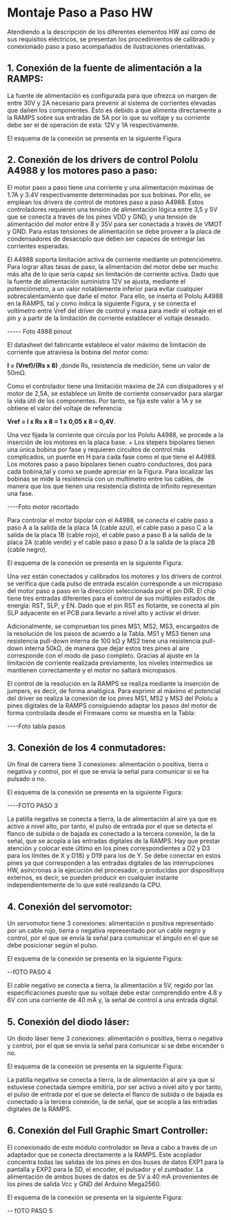 # Montaje Paso a Paso HW

Atendiendo a la descripción de los diferentes elementos HW así como de sus requisitos eléctricos, se presentan los procedimientos de calibrado 
y conexionado paso a paso acompañados de ilustraciones orientativas.

## 1. Conexión de la fuente de alimentación a la RAMPS:

La fuente de alimentación es configurada para que ofrezca un margen de entre 30V y 2A necesario para prevenir al sistema de corrientes 
elevadas que dañen los componentes. Esto es debido a que alimenta directamente a la RAMPS sobre sus entradas de 5A por lo que su voltaje 
y su corriente debe ser el de operación de esta: 12V y 1A respectivamente.

El esquema de la conexión se presenta en la siguiente Figura

## 2. Conexión de los drivers de control Pololu A4988 y los  motores paso a paso:

El motor paso a paso tiene una corriente y una alimentación máximas de 1.7A y 3.4V respectivamente determinadas por sus bobinas.
Por ello, se emplean los drivers de control de motores paso a paso A4988. Estos controladores requieren una tensión de alimentación 
lógica entre 3,5 y 5V que se conecta a través de los pines VDD y GND, y una tensión de alimentación del motor entre 8 y 35V para ser 
conectada a través de VMOT y GND. Para estas tensiones de alimentación se debe proveer a la placa de condensadores de desacoplo que 
deben ser capaces de entregar las corrientes esperadas.

El A4988 soporta limitación activa de corriente mediante un potenciómetro. Para lograr altas tasas de paso, la alimentación del 
motor debe ser mucho más alta de lo que sería capaz sin limitación de corriente activa. Dado que la fuente de alimentación 
suministra 12V se ajusta, mediante el potenciómetro, a un valor notablemente inferior para evitar cualquier sobrecalentamiento 
que dañe el motor. Para ello, se inserta el Pololu A4988 en la RAMPS, tal y como indica la siguiente Figura, 
y se conecta el voltímetro entre Vref del driver de control y masa para medir el voltaje en el pin y a partir de la limitación 
de corriente establecer el voltaje deseado.

----- Foto 4988 pinout

El datasheet del fabricante establece el valor máximo de limitación de corriente que atraviesa la 
bobina del motor como:

**I = (Vref)/(Rs x  8)**  ,donde Rs, resistencia de medición, tiene un valor de 50mΩ.

Como el controlador tiene una limitación máxima de 2A con disipadores y el motor de 2,5A, se establece un límite de corriente 
conservador para alargar la vida útil de los componentes. Por tanto, se fija este valor a 1A y se obtiene el valor del voltaje 
de referencia:

**Vref =  I x Rs x 8 = 1 x 0,05 x 8 = 0,4V**.

Una vez fijada la corriente que circula por los Pololu A4988, se procede a la inserción de los motores en la placa base. +
Los stepers bipolares tienen una única bobina por fase y requieren circuitos de control más complicados, un puente en H para 
cada fase como el que tiene el A4988. Los motores paso a paso bipolares tienen cuatro conductores, dos para cada bobina,tal y 
como se puede apreciar en la Figura. Para localizar las bobinas se mide la resistencia con un multímetro entre los cables, 
de manera que los que tienen una resistencia distinta de infinito representan una fase.

----Foto motor recortado

Para controlar el motor bipolar con el A4988, se conecta el cable paso a paso A a la salida de la placa 1A (cable azul), 
el cable paso a paso C a la salida de la placa 1B (cable rojo), el cable paso a paso B a la salida de la placa 2A (cable verde) 
y el cable paso a paso D a la salida de la placa 2B (cable negro).

El esquema de la conexión se presenta en la siguiente Figura:

Una vez están conectados y calibrados los motores y los drivers de control se verifica que cada pulso de entrada escalón 
corresponde a un micropaso del motor paso a paso en la dirección seleccionada por el pin DIR. El chip tiene tres 
entradas diferentes para el control de sus múltiples estados de energía: RST, SLP, y EN. Dado que el pin RST es flotante, 
se conecta al pin SLP adyacente en el PCB para llevarlo a nivel alto y activar el driver.

Adicionalmente, se comprueban los pines  MS1, MS2, MS3, encargados de la resolución de los pasos de acuerdo a la Tabla. MS1 y MS3 
tienen una resistencia pull-down interna de 100 kΩ y MS2 tiene una resistencia pull-down interna 50kΩ, de manera que dejar estos tres 
pines al aire corresponde con el modo de paso completo. Gracias al ajuste en la limitación de corriente realizada previamente, 
los niveles intermedios se mantienen correctamente y el motor no saltará micropasos.

El control de la resolución en la RAMPS se realiza mediante la inserción de jumpers, es decir, de forma analógica. Para exprimir 
al máximo el potencial del driver se realiza la conexión de los pines MS1, MS2 y MS3 del Pololu a pines digitales de la RAMPS 
consiguiendo adaptar los pasos del motor de forma controlada desde el Firmware como se muestra en la Tabla:

----Foto tabla pasos

## 3. Conexión de los 4 conmutadores:

Un final de carrera tiene 3 conexiones: alimentación o positiva, tierra o negativa y control, por el que se envía la señal para 
comunicar si se ha pulsado o no.
 
El esquema de la conexión se presenta en la siguiente Figura:

----FOTO PASO 3

La patilla negativa se conecta a tierra, la de alimentación al aire ya que es activo a nivel alto, por tanto, 
el pulso de entrada por el que se detecta el flanco de subida o de bajada es conectado a la tercera conexión, la de la señal, 
que se acopla a las entradas digitales de la RAMPS. Hay que prestar atención y colocar este último en los pines correspondientes 
a D2 y D3 para los límites de X y D18} y D19 para los de Y. Se debe conectar en estos pines ya que corresponden a las entradas 
digitales de las interrupciones HW, asíncronas a la ejecución del procesador, o producidas por dispositivos externos, es decir, se 
pueden producir en cualquier instante independientemente de lo que esté realizando la CPU.

## 4. Conexión del servomotor:

Un servomotor tiene 3 conexiones: alimentación o positiva representado por un cable rojo, tierra o negativa representado 
por un cable negro y control, por el que se envía la señal para comunicar el ángulo en el que se debe posicionar según el pulso. 

 El esquema de la conexión se presenta en la siguiente Figura:
 
 --fOTO PASO 4
 
 El cable negativo se conecta a tierra, la alimentación a 5V, regido por las especificaciones puesto que su voltaje debe estar 
 comprendido entre 4.8 y 6V con una corriente de 40 mA y, la señal de control a una entrada digital.
 
 ## 5. Conexión del diodo láser:
 
Un diodo láser tiene 3 conexiones: alimentación o positiva, tierra o negativa y control, por el que se envía la señal 
para comunicar si se debe encender o no.

El esquema de la conexión se presenta en la siguiente Figura:

La patilla negativa se conecta a tierra, la de alimentación al aire ya que si estuviese conectada siempre emitiría, 
por ser activo a nivel alto y por tanto, el pulso de entrada por el que se detecta el flanco de subida o de bajada es 
conectado a la tercera conexión, la de señal, que se acopla a las entradas digitales de la RAMPS.

## 6. Conexión del Full Graphic Smart Controller:

El conexionado de este módulo controlador se lleva a cabo a través de un adaptador que se conecta directamente a la RAMPS. Este 
acoplador concentra todas las salidas de los pines en dos buses de datos EXP1 para la pantalla y EXP2 para la SD, el encoder, 
el pulsador y el zumbador. La alimentación de ambos buses de datos es de 5V a 40 mA provenientes de los pines de salida Vcc y 
GND del Arduino Mega2560.

El esquema de la conexión se presenta en la siguiente Figura:

-- fOTO PASO 5




